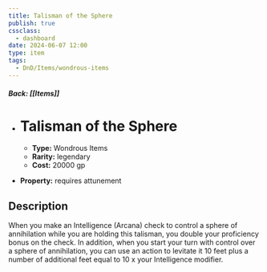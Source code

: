```yaml
---
title: Talisman of the Sphere
publish: true
cssclass:
  - dashboard
date: 2024-06-07 12:00
type: item
tags:
  - DnD/Items/wondrous-items
---
```


##### Back: [[Items]]

- # Talisman of the Sphere

    - **Type:** Wondrous Items
    - **Rarity:** legendary
    - **Cost:** 20000 gp
- **Property:** requires attunement



## Description 

When you make an Intelligence (Arcana) check to control a sphere of annihilation while you are holding this talisman, you double your proficiency bonus on the check. In addition, when you start your turn with control over a sphere of annihilation, you can use an action to levitate it 10 feet plus a number of additional feet equal to 10 x your Intelligence modifier.
